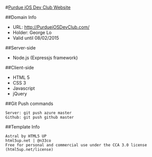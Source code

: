 #[Purdue iOS Dev Club Website](http://PurdueiOSDevClub.com/)

##Domain Info
- URL: http://PurdueiOSDevClub.com/
- Holder: George Lo
- Valid until 08/02/2015

##Server-side
- Node.js (Expressjs framework)

##Client-side
- HTML 5
- CSS 3
- Javascript
- jQuery

##Git Push commands
```
Server: git push azure master
Github: git push github master
```

##Template Info
```
Astral by HTML5 UP
html5up.net | @n33co
Free for personal and commercial use under the CCA 3.0 license (html5up.net/license)
```
